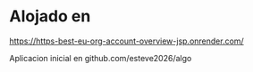 # Alojado en 
https://https-best-eu-org-account-overview-jsp.onrender.com/

Aplicacion inicial en github.com/esteve2026/algo
